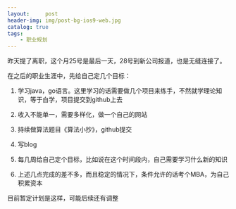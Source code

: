 ```yaml
---
layout:     post
header-img: img/post-bg-ios9-web.jpg
catalog: true
tags:
    - 职业规划
---
```


昨天提了离职，这个月25号是最后一天，28号到新公司报道，也是无缝连接了。

在之后的职业生涯中，先给自己定几个目标：

1. 学习java，go语言。这里学习的话需要做几个项目来练手，不然就学理论知识，等于白学，项目提交到github上去

2. 收入不能单一，需要多样化，做一个自己的网站

3. 持续做算法题目《算法小抄》，github提交

4. 写blog

5. 每几周给自己定个目标，比如说在这个时间段内，自己需要学习什么新的知识

6. 上述几点完成的差不多，而且稳定的情况下，条件允许的话考个MBA，为自己积累资本

目前暂定计划是这样，可能后续还有调整